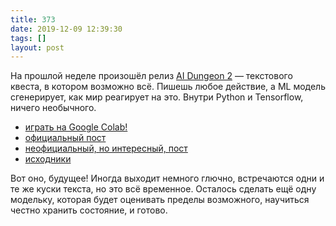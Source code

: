 ```yaml
---
title: 373
date: 2019-12-09 12:39:30
tags: []
layout: post
---
```


На прошлой неделе произошёл релиз [AI Dungeon 2](http://www.aidungeon.io/) — текстового квеста, в котором возможно всё. Пишешь любое действие, а ML модель сгенерирует, как мир реагирует на это. Внутри Python и Tensorflow, ничего необычного.

+ [играть на Google Colab!](https://colab.research.google.com/github/nickwalton/AIDungeon/blob/master/AIDungeon_2.ipynb)
+ [официальный пост](https://pcc.cs.byu.edu/2019/11/21/ai-dungeon-2-creating-infinitely-generated-text-adventures-with-deep-learning-language-models/)
+ [неофициальный, но интересный, пост](https://aiweirdness.com/post/189511103367/play-ai-dungeon-2-become-a-dragon-eat-the-moon)
+ [исходники](https://github.com/AIDungeon/AIDungeon)

Вот оно, будущее! Иногда выходит немного глючно, встречаются одни и те же куски текста, но это всё временное. Осталось сделать ещё одну модельку, которая будет оценивать пределы возможного, научиться честно хранить состояние, и готово.
